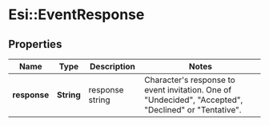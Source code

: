 # Esi::EventResponse

## Properties
Name | Type | Description | Notes
------------ | ------------- | ------------- | -------------
**response** | **String** | response string | Character's response to event invitation. One of "Undecided", "Accepted", "Declined" or "Tentative".


